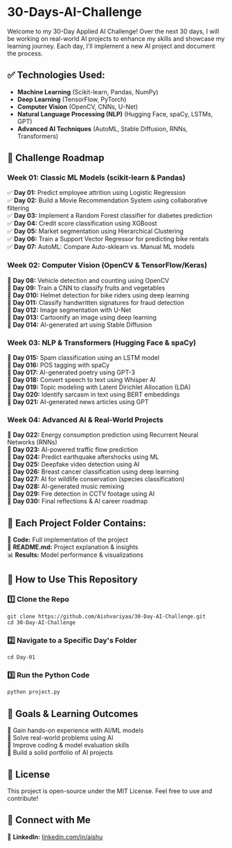 # 30-Days-AI-Challenge


Welcome to my 30-Day Applied AI Challenge! Over the next 30 days, I will be working on real-world AI projects to enhance my skills and showcase my learning journey. Each day, I'll implement a new AI project and document the process.

## ✅ Technologies Used:
- **Machine Learning** (Scikit-learn, Pandas, NumPy)
- **Deep Learning** (TensorFlow, PyTorch)
- **Computer Vision** (OpenCV, CNNs, U-Net)
- **Natural Language Processing (NLP)** (Hugging Face, spaCy, LSTMs, GPT)
- **Advanced AI Techniques** (AutoML, Stable Diffusion, RNNs, Transformers)

## 📅 Challenge Roadmap

### Week 01: Classic ML Models (scikit-learn & Pandas)
✅ **Day 01:** Predict employee attrition using Logistic Regression  
✅ **Day 02:** Build a Movie Recommendation System using collaborative filtering  
✅ **Day 03:** Implement a Random Forest classifier for diabetes prediction  
✅ **Day 04:** Credit score classification using XGBoost  
✅ **Day 05:** Market segmentation using Hierarchical Clustering  
✅ **Day 06:** Train a Support Vector Regressor for predicting bike rentals  
✅ **Day 07:** AutoML: Compare Auto-sklearn vs. Manual ML models  

### Week 02: Computer Vision (OpenCV & TensorFlow/Keras)
🎯 **Day 08:** Vehicle detection and counting using OpenCV  
🎯 **Day 09:** Train a CNN to classify fruits and vegetables  
🎯 **Day 010:** Helmet detection for bike riders using deep learning  
🎯 **Day 011:** Classify handwritten signatures for fraud detection  
🎯 **Day 012:** Image segmentation with U-Net  
🎯 **Day 013:** Cartoonify an image using deep learning  
🎯 **Day 014:** AI-generated art using Stable Diffusion  

### Week 03: NLP & Transformers (Hugging Face & spaCy)
📝 **Day 015:** Spam classification using an LSTM model  
📝 **Day 016:** POS tagging with spaCy  
📝 **Day 017:** AI-generated poetry using GPT-3  
📝 **Day 018:** Convert speech to text using Whisper AI  
📝 **Day 019:** Topic modeling with Latent Dirichlet Allocation (LDA)  
📝 **Day 020:** Identify sarcasm in text using BERT embeddings  
📝 **Day 021:** AI-generated news articles using GPT  

### Week 04: Advanced AI & Real-World Projects
🚀 **Day 022:** Energy consumption prediction using Recurrent Neural Networks (RNNs)  
🚀 **Day 023:** AI-powered traffic flow prediction  
🚀 **Day 024:** Predict earthquake aftershocks using ML  
🚀 **Day 025:** Deepfake video detection using AI  
🚀 **Day 026:** Breast cancer classification using deep learning  
🚀 **Day 027:** AI for wildlife conservation (species classification)  
🚀 **Day 028:** AI-generated music remixing  
🚀 **Day 029:** Fire detection in CCTV footage using AI  
🚀 **Day 030:** Final reflections & AI career roadmap  

## 📌 Each Project Folder Contains:
📂 **Code:** Full implementation of the project  
📜 **README.md:** Project explanation & insights  
📊 **Results:** Model performance & visualizations  

## 📖 How to Use This Repository

### 1️⃣ Clone the Repo
```
git clone https://github.com/Aishvariyaa/30-Day-AI-Challenge.git
cd 30-Day-AI-Challenge
```

### 2️⃣ Navigate to a Specific Day's Folder
```
cd Day-01
```

### 3️⃣ Run the Python Code
```bash
python project.py
```

## 🎯 Goals & Learning Outcomes
🔹 Gain hands-on experience with AI/ML models  
🔹 Solve real-world problems using AI  
🔹 Improve coding & model evaluation skills  
🔹 Build a solid portfolio of AI projects  

## 📜 License
This project is open-source under the MIT License. Feel free to use and contribute!

## 🔗 Connect with Me
🔹 **LinkedIn:** [linkedin.com/in/aishu](https://www.linkedin.com/in/aishvariyaa-jayakumar-97939525b/)  
